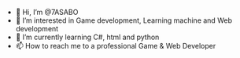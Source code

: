 - 👋 Hi, I’m @7ASABO
- 👀 I’m interested in Game development, Learning machine and Web development
- 🌱 I’m currently learning C#, html and python
- 📫 How to reach me to a professional Game & Web Developer

<!---
7ASABO/7ASABO is a ✨ special ✨ repository because its `README.md` (this file) appears on your GitHub profile.
You can click the Preview link to take a look at your changes.
--->
